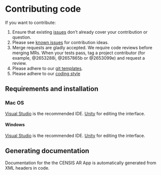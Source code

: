 # Contributing code

If you want to contribute:

1. Ensure that existing [issues](https://stgit.dcs.gla.ac.uk/team-project-h/2023/sh07/sh07-main/-/issues) don’t already cover your contribution or question.
2. Please see [known issues](https://www.mapbox.com/mapbox-unity-sdk/docs/02-known-issues.html) for contribution ideas.
3. Merge requests are gladly accepted. We require code reviews before merging MRs. When your tests pass, tag a project contributor (for example, @2653288i, @2657865b or @2653099e) and request a review.
4. Please adhere to our [git templates](https://stgit.dcs.gla.ac.uk/team-project-h/2023/sh07/sh07-main/-/wikis/Git-Templates).
5. Please adhere to our [coding style](https://learn.microsoft.com/en-us/dotnet/csharp/fundamentals/coding-style/coding-conventions)

## Requirements and installation

### Mac OS

[Visual Studio](https://visualstudio.microsoft.com/downloads/) is the recommended IDE.
[Unity](https://unity.com/download) for editing the interface.

#### Windows

[Visual Studio](https://visualstudio.microsoft.com/downloads/) is the recommended IDE.
[Unity](https://unity.com/download) for editing the interface.

## Generating documentation

Documentation for the the CENSIS AR App is automatically generated from XML headers in code.
